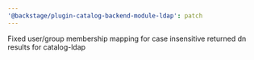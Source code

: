 ```yaml
---
'@backstage/plugin-catalog-backend-module-ldap': patch
---
```


Fixed user/group membership mapping for case insensitive returned dn results for catalog-ldap
